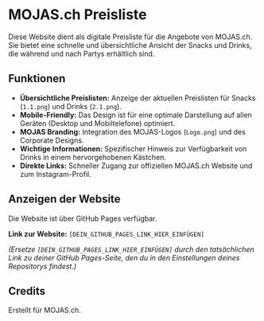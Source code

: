 # MOJAS.ch Preisliste

Diese Website dient als digitale Preisliste für die Angebote von MOJAS.ch. Sie bietet eine schnelle und übersichtliche Ansicht der Snacks und Drinks, die während und nach Partys erhältlich sind.

## Funktionen

* **Übersichtliche Preislisten:** Anzeige der aktuellen Preislisten für Snacks (`1.1.png`) und Drinks (`2.1.png`).
* **Mobile-Friendly:** Das Design ist für eine optimale Darstellung auf allen Geräten (Desktop und Mobiltelefone) optimiert.
* **MOJAS Branding:** Integration des MOJAS-Logos (`Logo.png`) und des Corporate Designs.
* **Wichtige Informationen:** Spezifischer Hinweis zur Verfügbarkeit von Drinks in einem hervorgehobenen Kästchen.
* **Direkte Links:** Schneller Zugang zur offiziellen MOJAS.ch Website und zum Instagram-Profil.

## Anzeigen der Website

Die Website ist über GitHub Pages verfügbar.

**Link zur Website:** `[DEIN_GITHUB_PAGES_LINK_HIER_EINFÜGEN]`

*(Ersetze `[DEIN_GITHUB_PAGES_LINK_HIER_EINFÜGEN]` durch den tatsächlichen Link zu deiner GitHub Pages-Seite, den du in den Einstellungen deines Repositorys findest.)*

## Credits

Erstellt für MOJAS.ch.
